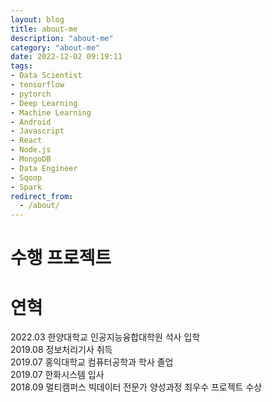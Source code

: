 ```yaml
---
layout: blog
title: about-me
description: "about-me"
category: "about-me"
date: 2022-12-02 09:19:11
tags: 
- Data Scientist
- tensorflow
- pytorch
- Deep Learning
- Machine Learning
- Android
- Javascript
- React
- Node.js
- MongoDB
- Data Engineer
- Sqoop
- Spark
redirect_from:
  - /about/
---
```


# 수행 프로젝트

# 연혁

2022.03 한양대학교 인공지능융합대학원 석사 입학  
2019.08 정보처리기사 취득  
2019.07 홍익대학교 컴퓨터공학과 학사 졸업  
2019.07 한화시스템 입사  
2018.09 멀티캠퍼스 빅데이터 전문가 양성과정 최우수 프로젝트 수상